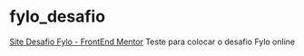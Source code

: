 # fylo_desafio
<a href ="https://eduardotargat.github.io/fylo_desafio/index_challenge.html"> Site Desafio Fylo - FrontEnd Mentor</a>
Teste para colocar o desafio Fylo online 
